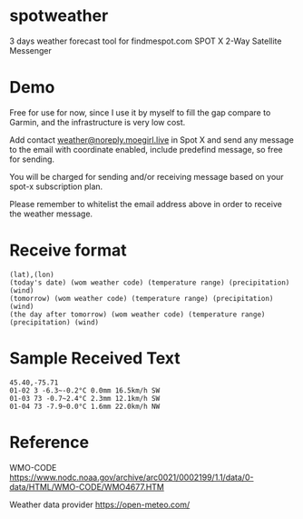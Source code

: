 # spotweather
3 days weather forecast tool for findmespot.com SPOT X 2-Way Satellite Messenger


# Demo
Free for use for now, since I use it by myself to fill the gap compare to Garmin, and the infrastructure is very low cost.

Add contact weather@noreply.moegirl.live in Spot X and send any message to the email with coordinate enabled, include predefind message, so free for sending.

You will be charged for sending and/or receiving message based on your spot-x subscription plan.

Please remember to whitelist the email address above in order to receive the weather message.

# Receive format
```
(lat),(lon)
(today's date) (wom weather code) (temperature range) (precipitation) (wind)
(tomorrow) (wom weather code) (temperature range) (precipitation) (wind)
(the day after tomorrow) (wom weather code) (temperature range) (precipitation) (wind)
```

# Sample Received Text
```
45.40,-75.71
01-02 3 -6.3~-0.2°C 0.0mm 16.5km/h SW
01-03 73 -0.7~2.4°C 2.3mm 12.1km/h SW
01-04 73 -7.9~0.0°C 1.6mm 22.0km/h NW
```

# Reference

WMO-CODE
https://www.nodc.noaa.gov/archive/arc0021/0002199/1.1/data/0-data/HTML/WMO-CODE/WMO4677.HTM

Weather data provider
https://open-meteo.com/
